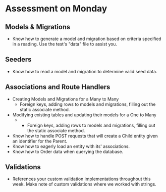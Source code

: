 # Assessment on Monday

## Models & Migrations
- Know how to generate a model and migration based on criteria specified in a reading.  Use the test's "data" file to assist you.

## Seeders
- Know how to read a model and migration to determine valid seed data.

## Associations and Route Handlers
- Creating Models and Migrations for a Many to Many
  - Foreign keys, adding rows to models and migrations, filling out the static associate method.
- Modifying existing tables and updating their models for a One to Many
  - - Foreign keys, adding rows to models and migrations, filling out the static associate method.
- Know how to handle POST requests that will create a Child entity given an identifier for the Parent.
- Know how to eagerly load an entity with its' associations.
- Know how to Order data when querying the database.

## Validations
- References your custom validation implementations throughout this week.  Make note of custom validations where we worked with strings.
